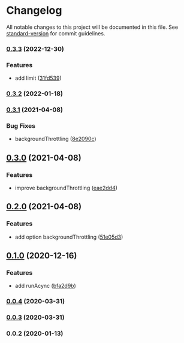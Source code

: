 # Changelog

All notable changes to this project will be documented in this file. See [standard-version](https://github.com/conventional-changelog/standard-version) for commit guidelines.

### [0.3.3](https://github.com/Krivega/request-animation/compare/v0.3.2...v0.3.3) (2022-12-30)

### Features

- add limit ([31fd539](https://github.com/Krivega/request-animation/commit/31fd539b1ef364e0ff02bb47e1d9599f6c5fa6b5))

### [0.3.2](https://github.com/Krivega/request-animation/compare/v0.3.1...v0.3.2) (2022-01-18)

### [0.3.1](https://github.com/Krivega/request-animation/compare/v0.3.0...v0.3.1) (2021-04-08)

### Bug Fixes

- backgroundThrottling ([8e2090c](https://github.com/Krivega/request-animation/commit/8e2090cc41cb24c2823d1481fba80533cfd72904))

## [0.3.0](https://github.com/Krivega/request-animation/compare/v0.2.0...v0.3.0) (2021-04-08)

### Features

- improve backgroundThrottling ([eae2dd4](https://github.com/Krivega/request-animation/commit/eae2dd47da452dbf7ffe2a5ad5023e05cdae0a23))

## [0.2.0](https://github.com/Krivega/request-animation/compare/v0.1.0...v0.2.0) (2021-04-08)

### Features

- add option backgroundThrottling ([51e05d3](https://github.com/Krivega/request-animation/commit/51e05d339c1cd89c7dbeecb5dfa7624d5fbcef8c))

## [0.1.0](https://github.com/Krivega/request-animation/compare/v0.0.4...v0.1.0) (2020-12-16)

### Features

- add runAcync ([bfa2d9b](https://github.com/Krivega/request-animation/commit/bfa2d9be8e347d0f91e8d95db9644683a14c6df1))

### [0.0.4](https://github.com/Krivega/request-animation/compare/v0.0.3...v0.0.4) (2020-03-31)

### [0.0.3](https://github.com/Krivega/request-animation/compare/v0.0.2...v0.0.3) (2020-03-31)

### 0.0.2 (2020-01-13)

